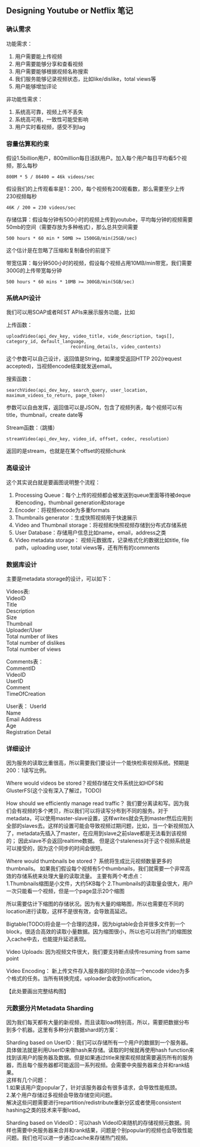 ## Designing Youtube or Netflix 笔记

### 确认需求
功能需求：  
1. 用户需要能上传视频
2. 用户需要能够分享和查看视频
3. 用户需要能够根据视频名称搜索
4. 我们服务能够记录视频状态，比如like/dislike，total views等
5. 用户能够增加评论

非功能性需求：  
1. 系统高可靠，视频上传不丢失
2. 系统高可用，一致性可能受影响
3. 用户实时看视频，感受不到lag

### 容量估算和约束
假设1.5billion用户，800million每日活跃用户。加入每个用户每日平均看5个视频，那么每秒 
``` 
800M * 5 / 86400 = 46k videos/sec
```
假设我们的上传观看率是1：200，每个视频有200观看数，那么需要至少上传230视频每秒
```
46K / 200 = 230 videos/sec
```

存储估算：假设每分钟有500小时的视频上传到youtube，平均每分钟的视频需要50mb的空间（需要存放为多种格式），那么总共空间需要
```
500 hours * 60 min * 50MB >= 1500GB/min(25GB/sec)
```
这个估计是在忽略了压缩和复制备份的前提下

带宽估算：每分钟500小时的视频，假设每个视频占用10MB/min带宽，我们需要300G的上传带宽每分钟
```
500 hours * 60 mins * 10MB >= 300GB/min(5GB/sec)
```

### 系统API设计
我们可以用SOAP或者REST APIs来展示服务功能，比如

上传函数：
```
uploadVideo(api_dev_key, video_title, vide_description, tags[], category_id, default_language, 
                        recording_details, video_contents)
```
这个参数可以自己设计，返回值是String，如果接受返回HTTP 202(request accepted)，当视频encode结束就发送email。

搜索函数：
```
searchVideo(api_dev_key, search_query, user_location, maximum_videos_to_return, page_token)
```
参数可以自由发挥，返回值可以是JSON，包含了视频列表，每个视频可以有title，thumbnail，create date等

Stream函数：（跳播）
```
streamVideo(api_dev_key, video_id, offset, codec, resolution)
```
返回的是stream，也就是在某个offset的视频chunk

### 高级设计
这个其实说白就是要画图说明整个流程：  
1. Processing Queue：每个上传的视频都会被发送到queue里面等待被deque和encoding，thumbnail generation和storage
2. Encoder：将视频encode为多重formats
3. Thumbnails generator：生成快照视频用于快速展示
4. Video and Thumbnail storage：将视频和快照视频存储到分布式存储系统
5. User Database：存储用户信息比如name，email，address之类
6. Video metadata storage： 视频元数据库，记录格式化的数据比如title, file path，uploading user, total views等，还有所有的comments

### 数据库设计
主要是metadata storage的设计，可以如下：

Videos表:  
VideoID  
Title  
Description  
Size  
Thumbnail  
Uploader/User  
Total number of likes  
Total number of dislikes  
Total number of views  

Comments表：  
CommentID  
VideoID  
UserID  
Comment  
TimeOfCreation  

User表：
UserId  
Name  
Email 
Address  
Age  
Registration Detail  

### 详细设计
因为服务的读取比重很高，所以需要我们要设计一个能快检索视频系统。预期是200：1读写比例。

Where would videos be stored？视频存储在文件系统比如HDFS和GlusterFS(这个没有深入了解过，TODO)

How should we efficiently manage read traffic？ 我们要分离读和写。因为我们会有视频的多个拷贝，所以我们可以将读写分布到不同的服务。对于metadata，可以使用master-slave设置，这样writes就会先到master然后应用到全部的slaves去。这样的设置可能会导致视频过期问题，比如，当一个新视频加入了，metadata先插入了master，在应用到slave之前slave都是无法看到该视频的； 因此slave不会返回realtime数据。 但是这个staleness对于这个视频系统是可以接受的，因为这个同步的时间会很短。

Where would thumbnails be stored？ 系统将生成比元视频数量更多的thumbnails。 如果我们假设每个视频有5个thumbnails，我们就需要一个非常高效的存储系统来处理大量的读取流量。 主要有两个考虑点：  
1.Thumbnails缩图是小文件，大约5KB每个
2.Thumbnails的读取量会很大，用户一次只能看一个视频，但是一个page显示20个缩图

所以需要估计下缩图的存储状况。因为有大量的缩略图，所以也需要在不同的location进行读取，这样不是很有效，会导致高延迟。

Bigtable(TODO)将会是一个合理的选择，因为bigtable会合并很多文件到一个block，很适合高效的读取小量数据。因为缩图很小，所以也可以将热门的缩图放入cache中去，也能提升延迟表现。

Video Uploads: 因为视频文件很大，我们要支持断点续传resuming from same point

Video Encoding： 新上传文件存入服务器的同时会添加一个encode video为多个格式的任务。当所有转换完成，uploader会收到notification。

【此处要画出完整结构图】

### 元数据分片Metadata Sharding
因为我们每天都有大量的新视频，而且读取load特别高，所以，需要把数据分布到多个机器。这里有多种分片数据shard的方案：

Sharding based on UserID：我们可以存储所有一个用户的数据到一个服务器。具体做法就是利用UserID来做hash来存储。读取的时候就再使用hash function来找到该用户的服务器及数据。但是如果通过title来搜索视频就需要遍历所有的服务器，而且每个服务器都可能返回一系列视频。会需要中央服务器来合并和rank结果。  
这样有几个问题：  
1.如果该用户变popular了，针对该服务器会有很多请求，会导致性能瓶颈。  
2.某个用户存储过多视频会导致存储空间问题。  
解决这些问题需要进行repartition/redistribute重新分区或者使用consistent hashing之类的技术来平衡load。

Sharding based on VideoID：可以hash VideoID来随机的存储视频元数据。同样也需要中央服务器来合并和rank结果，问题是个别popular的视频也会导致性能问题。我们也可以进一步通过cache来存储热门视频。



